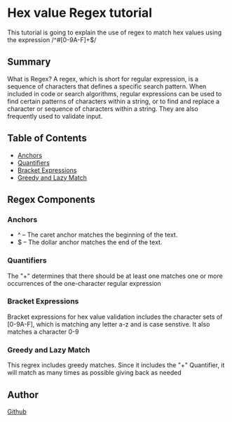 # Hex value Regex tutorial

This tutorial is going to explain the use of regex to match hex values using the expression /^#[0-9A-F]+$/

## Summary

What is Regex?
A regex, which is short for regular expression, is a sequence of characters that defines a specific search pattern.
When included in code or search algorithms, regular expressions can be used to find certain patterns of characters
within a string, or to find and replace a character or sequence of characters within a string. They are also frequently
used to validate input.

## Table of Contents

- [Anchors](#anchors)
- [Quantifiers](#quantifiers)
- [Bracket Expressions](#bracket-expressions)
- [Greedy and Lazy Match](#greedy-and-lazy-match)

## Regex Components

### Anchors

- ^ – The caret anchor matches the beginning of the text.
- $ – The dollar anchor matches the end of the text.

### Quantifiers

The "+" determines that there should be at least one matches one or more occurrences of the one-character
regular expression

### Bracket Expressions

Bracket expressions for hex value validation includes the character sets of [0-9A-F], which is matching any letter
a-z and is case senstive. It also matches a character 0-9

### Greedy and Lazy Match

This regrex includes greedy matches. Since it includes the "+" Quantifier, it will match as many times as possible
giving back as needed

## Author

[Github](https://github.com/luismrosales)
